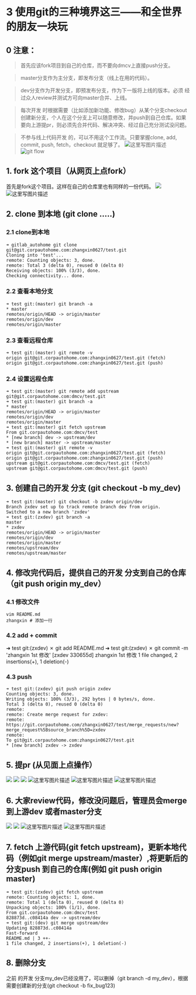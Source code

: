 
# 3 使用git的三种境界这三——和全世界的朋友一块玩

## 0 注意：

> 首先应该fork项目到自己的仓库，而不要向dmcv上直接push分支。

> master分支作为主分支，即发布分支（线上在用的代码）。

> dev分支作为开发分支，即预发布分支，作为下一版将上线的版本。必须 经过众人review并测试方可向master合并、上线。

> 每次开发 时根据需要（比如添加新功能、修改bug）从某个分支checkout创建新分支，个人在这个分支上可以随意修改，并push到自己仓库。如果要向上游提pr，则必须先合并代码、解决冲突、经过自己充分测试没问题。

> 不参与线上代码开发 的，可以不用这个工作流。只要掌握clone, add, commit, push, fetch，checkout 就足够了。
![这里写图片描述](http://img.blog.csdn.net/20171012125024342?watermark/2/text/aHR0cDovL2Jsb2cuY3Nkbi5uZXQvc2RseXB5enE=/font/5a6L5L2T/fontsize/400/fill/I0JBQkFCMA==/dissolve/70/gravity/SouthEast)
![git flow](gitflow.png)


## 1. fork 这个项目（从网页上点fork）
首先是fork这个项目。这样在自己的仓库里也有同样的一份代码。
![](gitflow_01_fork.png)
![这里写图片描述](http://img.blog.csdn.net/20171012125054315?watermark/2/text/aHR0cDovL2Jsb2cuY3Nkbi5uZXQvc2RseXB5enE=/font/5a6L5L2T/fontsize/400/fill/I0JBQkFCMA==/dissolve/70/gravity/SouthEast)

## 2. clone 到本地 (git clone .....)
### 2.1 clone到本地
```
➜ gitlab_autohome git clone git@git.corpautohome.com:zhangxin0627/test.git
Cloning into 'test'...
remote: Counting objects: 3, done.
remote: Total 3 (delta 0), reused 0 (delta 0)
Receiving objects: 100% (3/3), done.
Checking connectivity... done.
```
### 2.2 查看本地分支
```
➜ test git:(master) git branch -a
* master
remotes/origin/HEAD -> origin/master
remotes/origin/dev
remotes/origin/master
```
### 2.3 查看远程仓库
```
➜ test git:(master) git remote -v
origin git@git.corpautohome.com:zhangxin0627/test.git (fetch)
origin git@git.corpautohome.com:zhangxin0627/test.git (push)
```
### 2.4 设置远程仓库
```
➜ test git:(master) git remote add upstream git@git.corpautohome.com:dmcv/test.git
➜ test git:(master) git branch -a
* master
remotes/origin/HEAD -> origin/master
remotes/origin/dev
remotes/origin/master
➜ test git:(master) git fetch upstream
From git.corpautohome.com:dmcv/test
* [new branch] dev -> upstream/dev
* [new branch] master -> upstream/master
➜ test git:(master) git remote -v
origin git@git.corpautohome.com:zhangxin0627/test.git (fetch)
origin git@git.corpautohome.com:zhangxin0627/test.git (push)
upstream git@git.corpautohome.com:dmcv/test.git (fetch)
upstream git@git.corpautohome.com:dmcv/test.git (push)
```
## 3. 创建自己的开发 分支 (git checkout -b my_dev)
```
➜ test git:(master) git checkout -b zxdev origin/dev
Branch zxdev set up to track remote branch dev from origin.
Switched to a new branch 'zxdev'
➜ test git:(zxdev) git branch -a
master
* zxdev
remotes/origin/HEAD -> origin/master
remotes/origin/dev
remotes/origin/master
remotes/upstream/dev
remotes/upstream/master
```
## 4. 修改完代码后，提供自己的开发 分支到自己的仓库 （git push origin my_dev）
### 4.1 修改文件
```
vim README.md
zhangxin # 添加一行
```
### 4.2 add + commit
➜ test git:(zxdev) ✗ git add README.md
➜ test git:(zxdev) ✗ git commit -m 'zhangxin 1st 修改'
[zxdev 330655d] zhangxin 1st 修改
1 file changed, 2 insertions(+), 1 deletion(-)
### 4.3 push
```
➜ test git:(zxdev) git push origin zxdev
Counting objects: 3, done.
Writing objects: 100% (3/3), 292 bytes | 0 bytes/s, done.
Total 3 (delta 0), reused 0 (delta 0)
remote:
remote: Create merge request for zxdev:
remote: https://git.corpautohome.com/zhangxin0627/test/merge_requests/new?merge_request%5Bsource_branch%5D=zxdev
remote:
To git@git.corpautohome.com:zhangxin0627/test.git
* [new branch] zxdev -> zxdev
```
## 5. 提pr (从见面上点操作）
![](gitflow_05_01_createpr.png)
![](gitflow_05_02_merge1.png)
![](gitflow_05_03_merge2.png)
![这里写图片描述](http://img.blog.csdn.net/20171012125152971?watermark/2/text/aHR0cDovL2Jsb2cuY3Nkbi5uZXQvc2RseXB5enE=/font/5a6L5L2T/fontsize/400/fill/I0JBQkFCMA==/dissolve/70/gravity/SouthEast)
![这里写图片描述](http://img.blog.csdn.net/20171012125350119?watermark/2/text/aHR0cDovL2Jsb2cuY3Nkbi5uZXQvc2RseXB5enE=/font/5a6L5L2T/fontsize/400/fill/I0JBQkFCMA==/dissolve/70/gravity/SouthEast)
![这里写图片描述](http://img.blog.csdn.net/20171012125535058?watermark/2/text/aHR0cDovL2Jsb2cuY3Nkbi5uZXQvc2RseXB5enE=/font/5a6L5L2T/fontsize/400/fill/I0JBQkFCMA==/dissolve/70/gravity/SouthEast)

## 6. 大家review代码，修改没问题后，管理员会merge到上游dev 或者master分支

![](gitflow_06_01_mr3.png)
![](gitflow_06_02.png)
![这里写图片描述](http://img.blog.csdn.net/20171012130758634?watermark/2/text/aHR0cDovL2Jsb2cuY3Nkbi5uZXQvc2RseXB5enE=/font/5a6L5L2T/fontsize/400/fill/I0JBQkFCMA==/dissolve/70/gravity/SouthEast)
![这里写图片描述](http://img.blog.csdn.net/20171012130912619?watermark/2/text/aHR0cDovL2Jsb2cuY3Nkbi5uZXQvc2RseXB5enE=/font/5a6L5L2T/fontsize/400/fill/I0JBQkFCMA==/dissolve/70/gravity/SouthEast)

## 7. fetch 上游代码(git fetch upstream)，更新本地代码（例如git merge upstream/master）,将更新后的分支push 到自己的仓库(例如 git push origin master)
```
➜ test git:(zxdev) git fetch upstream
remote: Counting objects: 1, done.
remote: Total 1 (delta 0), reused 0 (delta 0)
Unpacking objects: 100% (1/1), done.
From git.corpautohome.com:dmcv/test
828873d..c08414a dev -> upstream/dev
➜ test git:(dev) git merge upstream/dev
Updating 828873d..c08414a
Fast-forward
README.md | 3 ++-
1 file changed, 2 insertions(+), 1 deletion(-)
```
## 8. 删除分支
之前 的开发 分支my_dev已经没用了，可以删掉（git branch -d my_dev），根据需要创建新的分支(git checkout -b fix_bug123)
